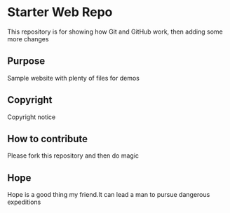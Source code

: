 # Starter Web Repo

This repository is for showing how Git and GitHub work, then adding some more changes

## Purpose

Sample website with plenty of files for demos

## Copyright

Copyright notice

## How to contribute

Please fork this repository and then do magic

## Hope

Hope is a good thing my friend.It can lead a man to pursue dangerous expeditions